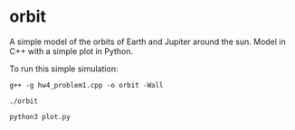 # orbit
A simple model of the orbits of Earth and Jupiter around the sun. Model in C++ with a simple plot in Python.

To run this simple simulation:

`g++ -g hw4_problem1.cpp -o orbit -Wall`

`./orbit`

`python3 plot.py`

